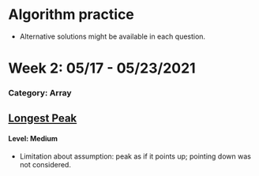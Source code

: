 # Algorithm practice

- Alternative solutions might be available in each question.

# Week 2: 05/17 - 05/23/2021

### Category: Array

## [Longest Peak](Arrays/src/main/java/LongestPeak.java)

#### Level: Medium

* Limitation about assumption: peak as if it points up; pointing down was not
considered.